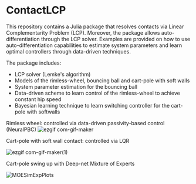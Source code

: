 # ContactLCP
This repository contains a Julia package that resolves contacts via Linear Complementarity Problem (LCP). Moreover, the package allows auto-differentiation through the LCP solver. Examples are provided on how to use auto-differentiation capabilities to estimate system parameters and learn optimal controllers through data-driven techniques.

The package includes:
- LCP solver (Lemke's algorithm)
- Models of the rimless-wheel, bouncing ball and cart-pole with soft walls
- System parameter estimation for the bouncing ball
- Data-driven scheme to learn control of the rimless-wheel to achieve constant hip speed
- Bayesian learning technique to learn switching controller for the cart-pole with softwalls

Rimless wheel: controlled via data-driven passivity-based control (NeuralPBC)
![ezgif com-gif-maker](https://user-images.githubusercontent.com/36546726/197265071-11888428-06d2-49e2-b9de-3aca88f47fed.gif)

Cart-pole with soft wall contact: controlled via LQR

![ezgif com-gif-maker(1)](https://user-images.githubusercontent.com/36546726/203182031-972f14d3-be52-440b-9b0e-7909e83a93ab.gif)

Cart-pole swing up with Deep-net Mixture of Experts

![MOESimExpPlots](https://user-images.githubusercontent.com/36546726/218184094-8ead79bc-fce8-4901-b2ca-6fc32d9bdebb.png)
